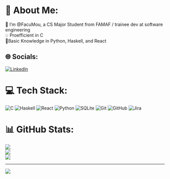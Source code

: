 # 💫 About Me:
👋 I’m @FacuMou, a CS Major Student from FAMAF / trainee dev at software engineering<br>💡 Proefficient in C<br>🌱Basic Knowledge in Python, Haskell, and React


## 🌐 Socials:
[![LinkedIn](https://img.shields.io/badge/LinkedIn-%230077B5.svg?logo=linkedin&logoColor=white)](https://linkedin.com/in/facundo-mourelle-283a17245/) 

# 💻 Tech Stack:
![C](https://img.shields.io/badge/c-%2300599C.svg?style=for-the-badge&logo=c&logoColor=white) ![Haskell](https://img.shields.io/badge/Haskell-5e5086?style=for-the-badge&logo=haskell&logoColor=white) ![React](https://img.shields.io/badge/react-%2320232a.svg?style=for-the-badge&logo=react&logoColor=%2361DAFB) ![Python](https://img.shields.io/badge/python-3670A0?style=for-the-badge&logo=python&logoColor=ffdd54) ![SQLite](https://img.shields.io/badge/sqlite-%2307405e.svg?style=for-the-badge&logo=sqlite&logoColor=white) ![Git](https://img.shields.io/badge/git-%23F05033.svg?style=for-the-badge&logo=git&logoColor=white) ![GitHub](https://img.shields.io/badge/github-%23121011.svg?style=for-the-badge&logo=github&logoColor=white) ![Jira](https://img.shields.io/badge/jira-%230A0FFF.svg?style=for-the-badge&logo=jira&logoColor=white)
# 📊 GitHub Stats:
![](https://github-readme-stats.vercel.app/api?username=FacuMou&theme=dark&hide_border=false&include_all_commits=true&count_private=false)<br/>
![](https://github-readme-streak-stats.herokuapp.com/?user=FacuMou&theme=dark&hide_border=false)<br/>
![](https://github-readme-stats.vercel.app/api/top-langs/?username=FacuMou&theme=dark&hide_border=false&include_all_commits=true&count_private=false&layout=compact)

---
[![](https://visitcount.itsvg.in/api?id=FacuMou&icon=0&color=0)](https://visitcount.itsvg.in)

<!-- Proudly created with GPRM ( https://gprm.itsvg.in ) -->
<!---
FacuMou/FacuMou is a ✨ special ✨ repository because its `README.md` (this file) appears on your GitHub profile.
You can click the Preview link to take a look at your changes.
--->
